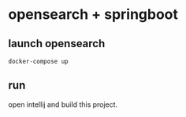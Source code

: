 # opensearch + springboot

## launch opensearch

```shell
docker-compose up
```

## run

open intellij and build this project.
